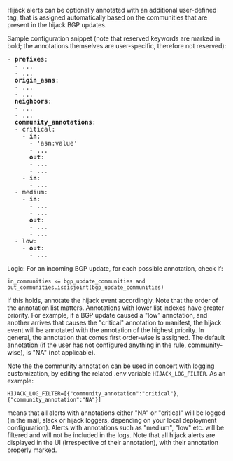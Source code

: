 Hijack alerts can be optionally annotated with an additional user-defined tag, that is assigned automatically based on the communities that are present in the hijack BGP updates.

Sample configuration snippet (note that reserved keywords are marked in bold; the annotations themselves are user-specific, therefore not reserved):
<pre>
- <b>prefixes</b>:
  - ...
  - ...
  <b>origin_asns</b>:
  - ...
  - ...
  <b>neighbors</b>:
  - ...
  - ...
  <b>community_annotations</b>:
  - critical:
    - <b>in</b>:
      - 'asn:value'
      - ...
      <b>out</b>:
      - ...
      - ...
    - <b>in</b>:
      - ...
  - medium:
    - <b>in</b>:
      - ...
      - ...
      <b>out</b>:
      - ...
      - ...
  - low:
    - <b>out</b>:
      - ...
</pre>
Logic:
For an incoming BGP update, for each possible annotation, check if:
```
in_communities <= bgp_update_communities and out_communities.isdisjoint(bgp_update_communities)
```
If this holds, annotate the hijack event accordingly. Note that the order of the annotation list matters. Annotations with lower list indexes have greater priority. For example, if a BGP update caused a "low" annotation, and another arrives that causes the "critical" annotation to manifest, the hijack event will be annotated with the annotation of the highest priority. In general, the annotation that comes first order-wise is assigned.
The default annotation (if the user has not configured anything in the rule, community-wise), is "NA" (not applicable).

Note the the community annotation can be used in concert with logging customization, by editing the related .env variable `HIJACK_LOG_FILTER`. As an example:
```
HIJACK_LOG_FILTER=[{"community_annotation":"critical"},{"community_annotation":"NA"}]
```
means that all alerts with annotations either "NA" or "critical" will be logged (in the mail, slack or hijack loggers, depending on your local deployment configuration). Alerts with annotations such as "medium", "low" etc. will be filtered and will not be included in the logs. Note that all hijack alerts are displayed in the UI (irrespective of their annotation), with their annotation properly marked.
